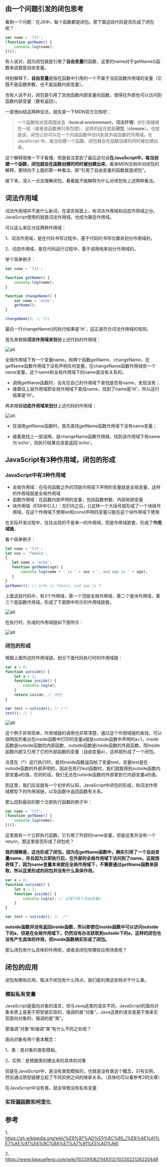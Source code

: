 ## 由一个问题引发的闭包思考

看到一个问题：在JS中，每个函数都是闭包。那下面这段代码是否形成了闭包呢？

```JavaScript
var name = 'ltt';
(function getName() {
    console.log(name);
})();
```

有人说对，因为闭包就是引用了**自由变量**的函数，这里的name对于getName()函数来说就是自由变量。

特别解释下，**自由变量**是指在函数中引用的一个不属于当前函数作用域的变量（它既不是函数参数，也不是函数内部变量）。

也有人说不对，闭包是引用了其他函数内部变量的函数，使得在外部也可以访问到函数内部变量（要有返回）。



一直很纠结这两种说法，就先查一下MDN官方文档吧：

> 一个函数和对其周围状态（**lexical environment，词法环境**）的引用捆绑在一起（或者说函数被引用包围），这样的组合就是**闭包**（**closure**）。也就是说，闭包让你可以在一个内层函数中访问到其外层函数的作用域。在 JavaScript 中，每当创建一个函数，闭包就会在函数创建的同时被创建出来。

这个解释很难一下子看懂，但是我注意到了最后这句话**在JavaScript中，每当创建一个函数，闭包就会在函数创建的同时被创建出来**。看来MDN文档中对闭包的解释，更倾向于上面的第一种看法，即“引用了自由变量的函数就是闭包”。

接下来，深入一点去理解闭包，看看能不能解释为什么对闭包有上述两种看法。



## 词法作用域

词法作用域并不是什么新词，在语言层面上，有词法作用域和动态作用域之分。JavaScript使用的就是词法作用域，也成为静态作用域。

可以这么来区分这两种作用域：

1、词法作用域，是在代码书写过程中，基于代码的书写位置来划分作用域的。

2、动态作用域，是在代码运行过程中，基于调用栈来划分作用域的。



举个简单例子：

```javascript
var name = 'ltt';

function getName() {
    console.log(name);
}

function changeName() {
    var name = 'echo';
    getName();
}

changeName(); // ltt

```

最后一行changeName()的执行结果是'ltt'，这正是符合词法作用域的规则。

首先来根据**词法作用域来划分**上述代码的作用域：

![alt](1.png)

全局作用域下有一个变量name，和两个函数getName、changeName，在getName函数作用域下没有声明任何变量，在changeName函数作用域有一个name变量，这个name和全局作用域下的name是没有关系的。

* 调用getName函数时，会先在自己的作用域下查找是否有name，发现没有；
* 接着往上层作用域即全局作用域下查找name，找到了name是'ltt'，所以运行结果是'ltt'。



再来根据**动态作用域来划分**上述代码的作用域：

![alt](2.png)

* 在调用getName函数时，首先查找getName函数作用域下没有name变量；

* 接着查找上一层调用，是changeName函数作用域，找到该作用域下有name为'echo'，则执行结果应该是返回'echo'。



## JavaScript有3种作用域，闭包的形成

### JavaScript中有3种作用域

* 全局作用域：在任何函数之外的顶层作用域下声明的变量就是全局变量，这样的作用域就是全局作用域
* 函数作用域：在函数内部声明的变量，包括函数参数、内部局部变量
* 块作用域（ES6中引入）：在ES6之后，{}这样一个大括号就形成了一个块级作用域，在这个作用域下使用let和const声明的变量只能在这个块作用域下使用

在实际开发过程中，往往出现的不是单一的作用域，而是作用域嵌套，形成了**作用域链**。

看个简单例子：

```javascript
let name = 'ltt';
let sex = 'female';
{
   let name = 'echo';
   function getName(age) {
       console.log(name + ' is ' + sex + ', and age is ' + age);
   }
}
getName(3); // echo is female, and age is 3
```

上面这段代码中，有3个作用域，第一个顶层全局作用域，第二个是块作用域，第三个是函数作用域，形成了下面图中所示的作用域嵌套。

![alt](3.png)

在执行时，形成的作用域链如下图所示：

![alt](4.png)

### 闭包的形成                                                  

根据上面所述的作用域链，划分下面代码执行时的作用域链：

```javascript
var a = 0;
function outside() {
    let a = 1;
    function inside() {
        console.log(a);
    }
    return inside; // 闭包
}

var test = outside(); // (*)
test(); // 1
```

![alt](5.png)

这个例子非常简单，作用域链的调用也非常清楚，通过这个作用域链的查找，可以很明显的看出在inside函数中打印的变量a就是outside函数中声明的a=1。inside函数是outside函数的内部函数，outside函数是inside函数的外部函数，而inside函数内部又引用了它的外部函数的变量（自由变量a），这样就形成了一个闭包。

注意在（*）这行执行时，是将inside函数返回给了变量test，变量test是在outside函数的外部声明的，因此在执行test函数时，我们就能得到outside函数内部变量a的值，否则的话，我们无法在outside函数的外部拿到它内部变量a的值。



到这里，我们应该就有一个初步的认知，JavaScript中闭包的形成，和词法作用域模型下的作用域链，以及函数中返回函数有关系。

那么回到最初的那个立即执行函数的例子中：

```javascript
var name = 'ltt';
(function getName() {
    console.log(name);
})();
```

这里面有一个立即执行函数，它引用了外部的name变量，但是这里并没有一个return，那这里是否形成了闭包呢？

**我的理解是，这也形成了闭包，因为在getName函数中，确实引用了一个自由变量name，并且因为立即执行后，在外部的全局作用域下访问到了name。这就很奇怪了，因为name变量本来就在全局作用域下，不需要通过getName函数来获取，所以这里形成的闭包并没有什么具体作用。**

```javascript
var a = 0;
function outside() {
    let a = 1;
    function inside() {
        console.log(a); // 这里引用了自由变量a
    }
}

var test = outside(); // （*）
```

**outside函数并没有返回inside函数，所以即使在inside函数中可以访问outside下的a，但是在全局作用域下，仍然没有办法获取到outside下的a，这样的闭包也没有产生具体的作用，但inside函数确实形成了闭包。**

那么闭包有什么具体的作用呢，或者说闭包有哪些应用场景呢？



## 闭包的应用

闭包有哪些应用，取决于闭包有什么特点，我们能利用这些特点干什么事。



### 模拟私有变量

JavaScript是面向对象的语言，但与Java这类的语言不同，JavaScript的面向对象本质上是基于原型链实现的，强调的是“对象”，Java这类的语言是基于类来实现面向对象的，强调的是“类”。

那强调“对象”和强调“类”有什么不同之处呢？

面向对象有两个基本概念：

1、类：是对象的类型模板。

2、实例：是根据类创建出来的具体的对象

但是在JavaScript中，是没有类型模板的，也就是没有类这个概念，只有实例，然后通过原型链建立起了不同实例之间的继承关系。（具体的可以看参考2的文章）



在JavaScript中没有类，就会导致没有私有变量



### 实现偏函数和柯里化



## 参考

1、https://zh.wikipedia.org/wiki/%E9%97%AD%E5%8C%85_(%E8%AE%A1%E7%AE%97%E6%9C%BA%E7%A7%91%E5%AD%A6)

2、https://www.liaoxuefeng.com/wiki/1022910821149312/1023022126220448



